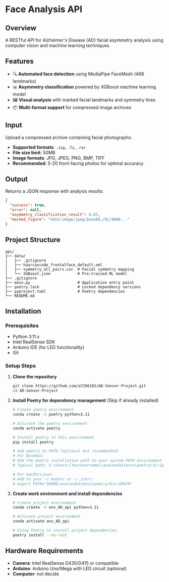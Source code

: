 # Face Analysis API

## Overview
A RESTful API for Alzheimer's Disease (AD) facial asymmetry analysis using computer vision and machine learning techniques.

## Features
- 🔍 **Automated face detection** using MediaPipe FaceMesh (468 landmarks)
- 📊 **Asymmetry classification** powered by XGBoost machine learning model
- 🖼️ **Visual analysis** with marked facial landmarks and symmetry lines
- 📦 **Multi-format support** for compressed image archives

## Input
Upload a compressed archive containing facial photographs:
- **Supported formats**: `.zip`, `.7z`, `.rar`
- **File size limit**: 50MB
- **Image formats**: JPG, JPEG, PNG, BMP, TIFF
- **Recommended**: 5-20 front-facing photos for optimal accuracy

## Output
Returns a JSON response with analysis results:

```json
{
  "success": true,
  "error": null,
  "asymmetry_classification_result": 0.85,
  "marked_figure": "data:image/jpeg;base64,/9j/4AAQ..."
}
```

## Project Structure
```
api/
├── data/
│   ├── .gitignore
│   ├── haarcascade_frontalface_default.xml
│   ├── symmetry_all_pairs.csv  # Facial symmetry mapping
│   └── XGBoost.json            # Pre-trained ML model
├── .gitignore                  
├── main.py                     # Application entry point
├── poetry.lock                 # Locked dependency versions
├── pyproject.toml              # Poetry dependencies
└── README.md
```

## Installation

### Prerequisites
- Python 3.11.x
- Intel RealSense SDK
- Arduino IDE (for LED functionality)
- Git

### Setup Steps

1. **Clone the repository**
   ```bash
   git clone https://github.com/a7266165/AD-Sensor-Project.git
   cd AD-Sensor-Project
   ```

2. **Install Poetry for dependency management** (Skip if already installed)
   ```bash
   # Create poetry environment
   conda create -n poetry python=3.11
   
   # Activate the poetry environment
   conda activate poetry
   
   # Install poetry in this environment
   pip install poetry
   
   # Add poetry to PATH (optional but recommended)
   # For Windows:
   # Add the poetry installation path to your system PATH environment variable
   # Typical path: C:\Users\[YourUsername]\anaconda3\envs\poetry\Scripts
   
   # For macOS/Linux:
   # Add to your ~/.bashrc or ~/.zshrc:
   # export PATH="$HOME/anaconda3/envs/poetry/bin:$PATH"


3. **Create work environment and install dependencies**
   ```bash
   # Create project environment
   conda create -n env_AD_api python=3.11

   # Activate project environment
   conda activate env_AD_api

   # Using Poetry to install project dependencies 
   poetry install --no-root
   ```

## Hardware Requirements

- **Camera**: Intel RealSense D435/D415 or compatible
- **Arduino**: Arduino Uno/Mega with LED circuit (optional)
- **Computer**: not decide

